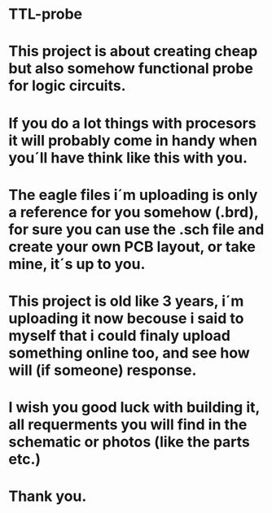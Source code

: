 # TTL-probe

# This project is about creating cheap but also somehow functional probe for logic circuits.
# If you do a  lot things with procesors it will probably come in handy when you´ll have think like this with you.

# The eagle files i´m uploading is only a reference for you somehow (.brd), for sure you can use the .sch file and create your own PCB layout, or take mine, it´s up to you.

# This project is old like 3 years, i´m uploading it now becouse i said to myself that i could finaly upload something online too, and see how will (if someone) response.

# I wish you good luck with building it, all requerments you will find in the schematic or photos (like the parts etc.)

# Thank you.
